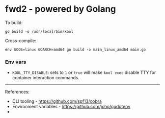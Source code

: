 # fwd2 - powered by Golang

To build:

`go build -o /usr/local/bin/kool`

Cross-compile:

`env GOOS=linux GOARCH=amd64 go build -o main_linux_amd64 main.go`

### Env vars

- `KOOL_TTY_DISABLE`: sets to `1` or `true` will make `kool exec` disable TTY for container interaction commands.

---

References:

- CLI tooling - https://github.com/spf13/cobra
- Environment variables - https://github.com/joho/godotenv
-
